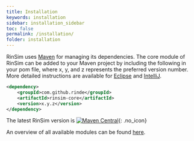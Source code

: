 ```yaml
---
title: Installation
keywords: installation
sidebar: installation_sidebar
toc: false
permalink: /installation/
folder: installation
---
```


RinSim uses [Maven](http://maven.apache.org/) for managing its dependencies. The core module of RinSim can be added to your Maven project by including the following in your pom file, where x, y, and z represents the preferred version number. More detailed instructions are available for [Eclipse](/installation/eclipse/) and [IntelliJ](/installation/intellij/).

```xml
<dependency>
	<groupId>com.github.rinde</groupId>
	<artifactId>rinsim-core</artifactId>
	<version>x.y.z</version>
</dependency>
```	

The latest RinSim version is [![Maven Central](https://maven-badges.herokuapp.com/maven-central/com.github.rinde/rinsim-core/badge.svg)](https://maven-badges.herokuapp.com/maven-central/com.github.rinde/rinsim-core){: .no_icon}

An overview of all available modules can be found [here](/design/).